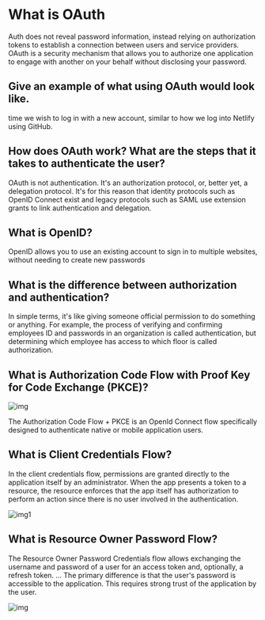 # What is OAuth

Auth does not reveal password information, instead relying on authorization tokens to establish a connection between users and service providers. OAuth is a security mechanism that allows you to authorize one application to engage with another on your behalf without disclosing your password.

## Give an example of what using OAuth would look like.

time we wish to log in with a new account, similar to how we log into Netlify using GitHub.

## How does OAuth work? What are the steps that it takes to authenticate the user?

OAuth is not authentication. It's an authorization protocol, or, better yet, a delegation protocol. It's for this reason that identity protocols such as OpenID Connect
exist and legacy protocols such as SAML use extension grants to link authentication and delegation.

## What is OpenID?

OpenID allows you to use an existing account to sign in to multiple websites, without needing to create new passwords

## What is the difference between authorization and authentication?

In simple terms, it's like giving someone official permission to do something or anything. For example, the process of verifying and confirming employees ID and passwords in an organization is called authentication, but determining which employee has access to which floor is called authorization.

## What is Authorization Code Flow with Proof Key for Code Exchange (PKCE)?

![img](https://res.cloudinary.com/practicaldev/image/fetch/s--nD5yBd8s--/c_imagga_scale,f_auto,fl_progressive,h_720,q_auto,w_1280/https://cdn-images-1.medium.com/max/1600/1%2A3CxVf-0jG5GWBGew3lingQ.png)

The Authorization Code Flow + PKCE is an OpenId Connect flow specifically designed to authenticate native or mobile application users.

## What is Client Credentials Flow?

In the client credentials flow, permissions are granted directly to the application itself by an administrator. When the app presents a token to a resource, the resource enforces that the app itself has authorization to perform an action since there is no user involved in the authentication.

![img1](https://membrane-soa.org/images/oauth2/flows/credentials/01.png)
## What is Resource Owner Password Flow?

The Resource Owner Password Credentials flow allows exchanging the username and password of a user for an access token and, optionally, a refresh token. ... The primary difference is that the user's password is accessible to the application. This requires strong trust of the application by the user.

![img](https://docs.wso2.com/download/attachments/60493894/OAuth%20grant%20types%20-%20password.png?version=1&modificationDate=1510604129000&api=v2)
